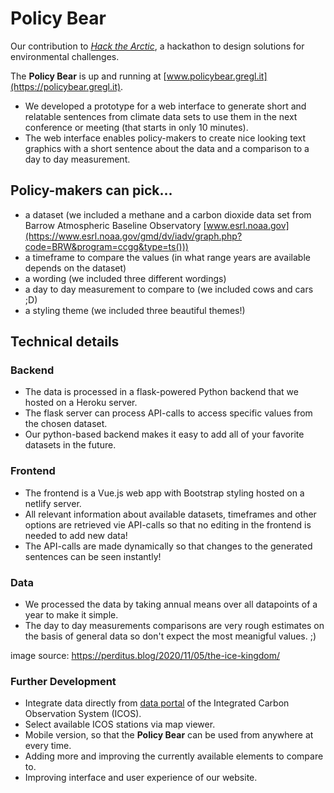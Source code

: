 # Policy Bear

Our contribution to [*Hack the Arctic*](https://hackthearctic.com), a hackathon to design solutions for environmental challenges.

The **Policy Bear** is up and running at [www.policybear.gregl.it](https://policybear.gregl.it).

+ We developed a prototype for a web interface to generate short and relatable sentences  from climate data sets to use them in the next conference or meeting (that starts in only 10 minutes).
+ The web interface enables policy-makers to create nice looking text graphics with a short sentence about the data and a comparison to a day to day measurement.

## Policy-makers can pick...

+ a dataset (we included a methane and a carbon dioxide data set from Barrow Atmospheric Baseline Observatory [www.esrl.noaa.gov](https://www.esrl.noaa.gov/gmd/dv/iadv/graph.php?code=BRW&program=ccgg&type=ts()))
+ a timeframe to compare the values (in what range years are available depends on the dataset)
+ a wording (we included three different wordings)
+ a day to day measurement to compare to (we included cows and cars ;D)
+ a styling theme (we included three beautiful themes!)

## Technical details

### Backend

+ The data is processed in a flask-powered Python backend that we hosted on a Heroku server.
+ The flask server can process API-calls to access specific values from the chosen dataset.
+ Our python-based backend makes it easy to add all of your favorite datasets in the future.

### Frontend

+ The frontend is a Vue.js web app with Bootstrap styling hosted on a netlify server.
+ All relevant information about available datasets, timeframes and other options are retrieved vie API-calls so that no editing in the frontend is needed to add new data!
+ The API-calls are made dynamically so that changes to the generated sentences can be seen instantly!

### Data

+ We processed the data by taking annual means over all datapoints of a year to make it simple.
+ The day to day measurements comparisons are very rough estimates on the basis of general data so don't expect the most meanigful values. ;)

image source: https://perditus.blog/2020/11/05/the-ice-kingdom/


### Further Development

+ Integrate data directly from [data portal](https://data.icos-cp.eu/portal/#%7B%22filterCategories%22%3A%7B%22project%22%3A%5B%22icos%22%5D%7D%7D) of the Integrated Carbon Observation System (ICOS).
+ Select available ICOS stations via map viewer.
+ Mobile version, so that the **Policy Bear** can be used from anywhere at every time.
+ Adding more and improving the currently available elements to compare to.
+ Improving interface and user experience of our website.
